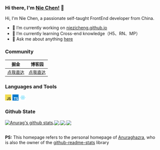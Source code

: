 ### Hi there, I'm [Nie Chen!](https://niezicheng.github.io) 👋

Hi, I'm Nie Chen, a passionate self-taught FrontEnd developer from China.

- 🔭 I’m currently working on [niezicheng.github.io](https://github.com/niezicheng/niezicheng.github.io)
- 🌱 I’m currently learning Cross-end knowledge（H5、RN、MP）
- 💬 Ask me about anything [here](https://github.com/niezicheng/niezicheng/issues)

### Community

|  掘金   | 博客园 |
|  ----  | ----  | 
| [点我直达](https://juejin.cn/user/2946346894759319/posts)|[点我直达](https://www.cnblogs.com/nzcblogs)|

### Languages and Tools

<code><img height="20" src="https://raw.githubusercontent.com/github/explore/80688e429a7d4ef2fca1e82350fe8e3517d3494d/topics/javascript/javascript.png"></code>
<code><img height="20" src="https://raw.githubusercontent.com/github/explore/80688e429a7d4ef2fca1e82350fe8e3517d3494d/topics/typescript/typescript.png"></code>
<code><img height="20" src="https://raw.githubusercontent.com/github/explore/80688e429a7d4ef2fca1e82350fe8e3517d3494d/topics/react/react.png"></code>

### Github State
<a href="https://github.com/anuraghazra/github-readme-stats">
  <img align="center" src="https://github-readme-stats.vercel.app/api?username=niezicheng&show_icons=true&include_all_commits=true&theme=material-palenight" alt="Anurag's github stats" />
</a>
<a href="https://github.com/anuraghazra/github-readme-stats">
  <img align="center" src="https://github-readme-stats.vercel.app/api/top-langs/?username=niezicheng&layout=compact&theme=material-palenight" />
</a>

<a href="https://github.com/niezicheng/niezicheng.github.io">
  <img align="center" src="https://github-readme-stats.vercel.app/api/pin/?username=niezicheng&repo=niezicheng.github.io&theme=material-palenight" />
</a>

<a href="https://github.com/niezicheng/gmy_blog">
  <img align="center" src="https://github-readme-stats.vercel.app/api/pin/?username=niezicheng&repo=my_blog&theme=material-palenight" />
</a>  

<br/>
<br/>

**PS:** This homepage refers to the personal homepage of [Anuraghazra](https://github.com/anuraghazra), who is also the owner of the [github-readme-stats](https://github.com/anuraghazra/github-readme-stats) library
